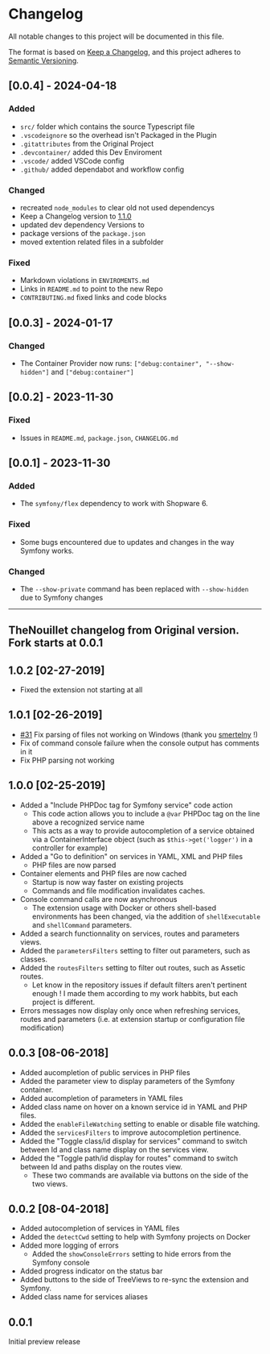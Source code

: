 # Changelog

<!-- markdownlint-configure-file
{
  "MD024": { "siblings_only": true }
}
-->

All notable changes to this project will be documented in this file.

The format is based on [Keep a Changelog](https://keepachangelog.com/en/1.1.0/),
and this project adheres to [Semantic Versioning](https://semver.org/spec/v2.0.0.html).

## [0.0.4] - 2024-04-18

### Added

- `src/` folder which contains the source Typescript file
- `.vscodeignore` so the overhead isn't Packaged in the Plugin
- `.gitattributes` from the Original Project
- `.devcontainer/` added this Dev Enviroment
- `.vscode/` added VSCode config
- `.github/` added dependabot and workflow config

### Changed

- recreated `node_modules` to clear old not used dependencys
- Keep a Changelog version to [1.1.0](https://keepachangelog.com/en/1.1.0/)
- updated dev dependency Versions to
- package versions of the `package.json`
- moved extention related files in a subfolder

### Fixed

- Markdown violations in `ENVIROMENTS.md`
- Links in `README.md` to point to the new Repo
- `CONTRIBUTING.md` fixed links and code blocks

## [0.0.3] - 2024-01-17

### Changed

- The Container Provider now runs: `["debug:container", "--show-hidden"]` and `["debug:container"]`

## [0.0.2] - 2023-11-30

### Fixed

- Issues in `README.md`, `package.json`, `CHANGELOG.md`

## [0.0.1] - 2023-11-30

### Added

- The `symfony/flex` dependency to work with Shopware 6.

### Fixed

- Some bugs encountered due to updates and changes in the way Symfony works.

### Changed

- The `--show-private` command has been replaced with `--show-hidden` due to Symfony changes

---

## **TheNouillet changelog from Original version. Fork starts at 0.0.1**

## 1.0.2 [02-27-2019]

- Fixed the extension not starting at all

## 1.0.1 [02-26-2019]

- [#31](https://github.com/TheNouillet/symfony-vscode/pull/31) Fix parsing of files not working on Windows (thank you [smertelny](https://github.com/smertelny) !)
- Fix of command console failure when the console output has comments in it
- Fix PHP parsing not working

## 1.0.0 [02-25-2019]

- Added a "Include PHPDoc tag for Symfony service" code action
  - This code action allows you to include a `@var` PHPDoc tag on the line above a recognized service name
  - This acts as a way to provide autocompletion of a service obtained via a ContainerInterface object (such as `$this->get('logger')` in a controller for example)
- Added a "Go to definition" on services in YAML, XML and PHP files
  - PHP files are now parsed
- Container elements and PHP files are now cached
  - Startup is now way faster on existing projects
  - Commands and file modification invalidates caches.
- Console command calls are now asynchronous
  - The extension usage with Docker or others shell-based environments has been changed, via the addition of `shellExecutable` and `shellCommand` parameters.
- Added a search functionnality on services, routes and parameters views.
- Added the `parametersFilters` setting to filter out parameters, such as classes.
- Added the `routesFilters` setting to filter out routes, such as Assetic routes.
  - Let know in the repository issues if default filters aren't pertinent enough ! I made them according to my work habbits, but each project is different.
- Errors messages now display only once when refreshing services, routes and parameters (i.e. at extension startup or configuration file modification)

## 0.0.3 [08-06-2018]

- Added aucompletion of public services in PHP files
- Added the parameter view to display parameters of the Symfony container.
- Added aucompletion of parameters in YAML files
- Added class name on hover on a known service id in YAML and PHP files.
- Added the `enableFileWatching` setting to enable or disable file watching.
- Added the `servicesFilters` to improve autocompletion pertinence.
- Added the "Toggle class/id display for services" command to switch between Id and class name display on the services view.
- Added the "Toggle path/id display for routes" command to switch between Id and paths display on the routes view.
  - These two commands are available via buttons on the side of the two views.

## 0.0.2 [08-04-2018]

- Added autocompletion of services in YAML files
- Added the `detectCwd` setting to help with Symfony projects on Docker
- Added more logging of errors
  - Added the `showConsoleErrors` setting to hide errors from the Symfony console
- Added progress indicator on the status bar
- Added buttons to the side of TreeViews to re-sync the extension and Symfony.
- Added class name for services aliases

## 0.0.1

Initial preview release
